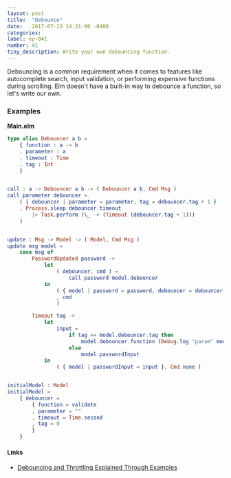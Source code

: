 ```yaml
---
layout: post
title:  "Debounce"
date:   2017-07-13 14:31:00 -0400
categories:
label: ep-041
number: 41
tiny_description: Write your own debouncing function.
---
```


Debouncing is a common requirement when it comes to features like autocomplete search, input validation, or performing expensive functions during scrolling. Elm doesn't have a built-in way to debounce a function, so let's write our own.


### Examples

**Main.elm**

```elm
type alias Debouncer a b =
    { function : a -> b
    , parameter : a
    , timeout : Time
    , tag : Int
    }


call : a -> Debouncer a b -> ( Debouncer a b, Cmd Msg )
call parameter debouncer =
    ( { debouncer | parameter = parameter, tag = debouncer.tag + 1 }
    , Process.sleep debouncer.timeout
        |> Task.perform (\_ -> (Timeout (debouncer.tag + 1)))
    )


update : Msg -> Model -> ( Model, Cmd Msg )
update msg model =
    case msg of
        PasswordUpdated password ->
            let
                ( debouncer, cmd ) =
                    call password model.debouncer
            in
                ( { model | password = password, debouncer = debouncer }
                , cmd
                )

        Timeout tag ->
            let
                input =
                    if tag == model.debouncer.tag then
                        model.debouncer.function (Debug.log "param" model.debouncer.parameter)
                    else
                        model.passwordInput
            in
                ( { model | passwordInput = input }, Cmd.none )


initialModel : Model
initialModel =
    { debouncer =
        { function = validate
        , parameter = ""
        , timeout = Time.second
        , tag = 0
        }
    }

```

#### Links

* [Debouncing and Throttling Explained Through Examples](https://css-tricks.com/debouncing-throttling-explained-examples/)
